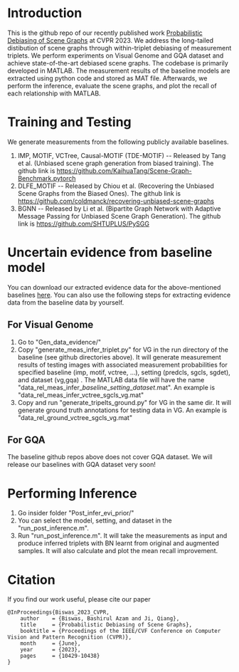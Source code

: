 # Introduction

This is the github repo of our recently published work [Probabilistic Debiasing of Scene Graphs](https://openaccess.thecvf.com/content/CVPR2023/html/Biswas_Probabilistic_Debiasing_of_Scene_Graphs_CVPR_2023_paper.html) at CVPR 2023. We address the long-tailed distibution of scene graphs through within-triplet debiasing of measurement triplets. We perform experiments on Visual Genome and GQA dataset and achieve state-of-the-art debiased scene graphs. The codebase is primarily developed in MATLAB. The measurement results of the baseline models are extracted using python code and stored as MAT file. Afterwards, we perform the inference, evaluate the scene graphs, and plot the recall of each relationship with MATLAB. 

# Training and Testing

We generate measurements from the following publicly available baselines.
1. IMP, MOTIF, VCTree, Causal-MOTIF (TDE-MOTIF) -- Released by Tang et al. (Unbiased scene graph generation from biased training). The github link is https://github.com/KaihuaTang/Scene-Graph-Benchmark.pytorch
2. DLFE_MOTIF -- Released by Chiou et al. (Recovering the Unbiased Scene Graphs from the Biased Ones). The github link is https://github.com/coldmanck/recovering-unbiased-scene-graphs
3. BGNN -- Released by Li et al. (Bipartite Graph Network with Adaptive Message Passing for Unbiased Scene Graph Generation). The github link is https://github.com/SHTUPLUS/PySGG


# Uncertain evidence from baseline model

You can download our extracted evidence data for the above-mentioned baselines [here](https://rpi.box.com/s/r0uyi8eyyyj1334dubvfm905mcb92h7p). You can also use the following steps for extracting evidence data from the baseline data by yourself.  

## For Visual Genome 
1. Go to "Gen_data_evidence/" 
2. Copy "generate_meas_infer_triplet.py" for VG in the run directory of the baseline (see github directories above). It will generate measurement results of testing images with associated measurement probabilities for specified baseline (imp, motif, vctree, ...), setting (predcls, sgcls, sgdet), and dataset (vg,gqa) . The MATLAB data file will have the name "data_rel_meas_infer_*baseline*\_*setting*\_*dataset*.mat". An example is "data_rel_meas_infer_vctree_sgcls_vg.mat"
3. Copy and run "generate_tripelts_ground.py" for VG in the same dir. It will generate ground truth annotations for testing data in VG. An example is "data_rel_ground_vctree_sgcls_vg.mat" 

## For GQA
The baseline github repos above does not cover GQA dataset. We will release our baselines with GQA dataset very soon!
<!---
1. Go to "Gen_data_evidence/Gen_data_evidence/GQA"
2. Copy "generate_meas_infer_triplet_GQA.py" for GQA in the run directory of the baseline (see github directory above). It will generate measurement results with associated measurement probabilities for VCTree PredCls in GQA. ("data_rel_meas_infer_vctree_predcls_GQA_full.mat")
3. Copy and run "generate_tripelts_ground_GQA.py" for GQA in the same directory. It will generate ground truth annotations for testing data in GQA. ("data_rel_ground_vctree_predcls_GQA_full") -->


<!---# Collecting original samples for learning BN  
## For Visual Genome 
1. Go inside folder "Gen_data_evidence_prior/Gen_data_prior/VG"
2. Run "generate_triplets_training_gt_org.py". It will generate MAT file ("data_rel_ground_training_vg.mat") of GT annotations for VG with the original training samples.

## For GQA
1. Go inside folder "Gen_data_evidence_prior/Gen_data_prior/GQA"
2. Run "generate_triplets_training_gt_org.py". It will generate MAT file ("data_rel_ground_training_GQA.mat") of GT annotations for GQA with the original training samples. 

# Collecting augmented samples for learning BN  
## For Visual Genome
1. Go inside folder "Gen_data_evidence_prior/Gen_data_prior/VG"
2. Run "generate_embeddings_for_triplets_vg.py' to generate embeddings of VG triplets and save as "embeddings_rel_val_vg.mat". 
3. Run "generate_triplets_training_gt_aug_vg.py". It will generate MAT file ("training_data_vg_emb.mat") of GT annotations for VG with the augmented training samples.

## For GQA
1. Go inside folder "Gen_data_evidence_prior/Gen_data_prior/GQA"
2. Run "generate_embeddings_for_triplets_GQA.py' to generate embeddings of GQA triplets and save as ""embeddings_rel_val_GQA.mat" 
3. Run "generate_triplets_training_gt_aug_GQA.py". It will generate MAT file ("training_data_GQA_emb.mat") of GT annotations for GQA with the augmented training samples.


# Learning BN with both original and augmentated samples
1. Go insider folder "Learn_Prior/"
2. Run "run_compute_prior.m" with  _dataset_ = {'vg', 'gqa'} and _method_ = {'org', 'aug'}. This will create four MAT files: (1) BN_priors_org_vg.mat, (2) BN_priors_aug_vg.mat, (3) BN_priors_org_gqa.mat, and (4) BN_priors_aug_gqa.mat. -->

# Performing Inference
1. Go insider folder "Post_infer_evi_prior/"
2. You can select the model, setting, and dataset in the "run_post_inference.m". 
3. Run "run_post_inference.m". It will take the measurements as input and produce inferred triplets with BN learnt from original and augmented samples. It will also calculate and plot the mean recall improvement. 

# Citation
If you find our work useful, please cite our paper

```
@InProceedings{Biswas_2023_CVPR,
    author    = {Biswas, Bashirul Azam and Ji, Qiang},
    title     = {Probabilistic Debiasing of Scene Graphs},
    booktitle = {Proceedings of the IEEE/CVF Conference on Computer Vision and Pattern Recognition (CVPR)},
    month     = {June},
    year      = {2023},
    pages     = {10429-10438}
}

```
